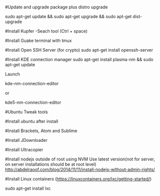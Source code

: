 #Update and upgrade package plus distro upgrade 

sudo apt-get update   &&    sudo apt-get upgrade  &&   sudo apt-get dist-upgrade

#Install Kupfer -Seach tool (Ctrl + space)

#Install Guake terminal with tmux

#Install Open SSH Server (for crypto)
sudo apt-get install openssh-server

#Install KDE connection manager
sudo apt-get install plasma-nm   &&   sudo apt-get update 

Launch 

kde-nm-connection-editor

or 

kde5-nm-connection-editor


#Ubuntu Tweak tools

#Install ubuntu after install

#Install Brackets, Atom and Sublime

#Install JDownloader

#Install Ultracopier

#Install nodejs outside of root using NVM
Use latest version(not for server, on server installations should be at root level)
http://abdelraoof.com/blog/2014/11/11/install-nodejs-without-admin-rights/

#Install Linux containers 
(https://linuxcontainers.org/lxc/getting-started/)

sudo apt-get install lxc




